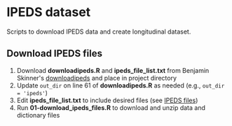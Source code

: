 # IPEDS dataset

Scripts to download IPEDS data and create longitudinal dataset.

## Download IPEDS files

1. Download **downloadipeds.R** and **ipeds_file_list.txt** from Benjamin Skinner's [downloadipeds](https://github.com/btskinner/downloadipeds) and place in project directory
2. Update `out_dir` on line 61 of **downloadipeds.R** as needed (e.g., `out_dir = 'ipeds'`)
3. Edit **ipeds_file_list.txt** to include desired files (see [IPEDS files](https://nces.ed.gov/ipeds/datacenter/datafiles.aspx))
4. Run **01-download_ipeds_files.R** to download and unzip data and dictionary files
